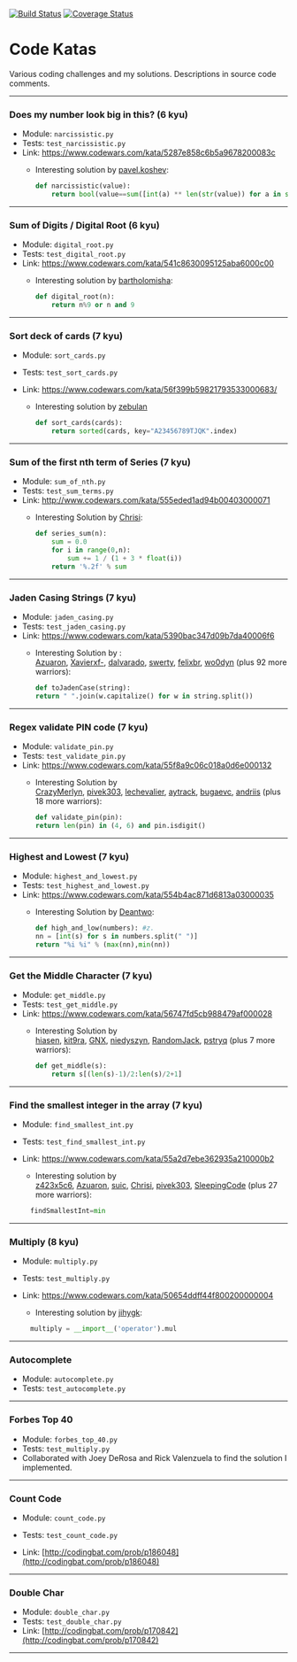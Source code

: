 [![Build Status](https://travis-ci.org/benpetty/code-katas.svg?branch=flight-paths)](https://travis-ci.org/benpetty/code-katas) [![Coverage Status](https://coveralls.io/repos/github/benpetty/code-katas/badge.svg?branch=flight-paths)](https://coveralls.io/github/benpetty/code-katas?branch=flight-paths)

# Code Katas

Various coding challenges and my solutions. Descriptions in source code comments.

***

### Does my number look big in this? (6 kyu)

- Module: `narcissistic.py`
- Tests: `test_narcissistic.py`
- Link: https://www.codewars.com/kata/5287e858c6b5a9678200083c
  - Interesting solution by [pavel.koshev](https://www.codewars.com/users/pavel.koshev):

    ```python
    def narcissistic(value):
        return bool(value==sum([int(a) ** len(str(value)) for a in str(value)]))
    ```

***

### Sum of Digits / Digital Root (6 kyu)

- Module: `digital_root.py`
- Tests: `test_digital_root.py`
- Link: https://www.codewars.com/kata/541c8630095125aba6000c00
  - Interesting solution by [bartholomisha](https://www.codewars.com/users/bartholomisha):

    ```python
    def digital_root(n):
        return n%9 or n and 9
    ```

***

### Sort deck of cards (7 kyu)

- Module: `sort_cards.py`

- Tests: `test_sort_cards.py`

- Link: https://www.codewars.com/kata/56f399b59821793533000683/

  - Interesting solution by [zebulan](https://www.codewars.com/users/zebulan)

    ```Python
    def sort_cards(cards):
        return sorted(cards, key="A23456789TJQK".index)
    ```

***

### Sum of the first nth term of Series (7 kyu)

- Module: `sum_of_nth.py`
- Tests: `test_sum_terms.py`
- Link: http://www.codewars.com/kata/555eded1ad94b00403000071
  - Interesting Solution by [Chrisi](http://www.codewars.com/users/Chrisi):

    ```python
    def series_sum(n):
        sum = 0.0
        for i in range(0,n):
            sum += 1 / (1 + 3 * float(i))
        return '%.2f' % sum
    ```


***

### Jaden Casing Strings (7 kyu)

- Module: `jaden_casing.py`
- Tests: `test_jaden_casing.py`
- Link: https://www.codewars.com/kata/5390bac347d09b7da40006f6
  - Interesting Solution by : [Azuaron](https://www.codewars.com/users/Azuaron), [Xavierxf-](https://www.codewars.com/users/Xavierxf-), [dalvarado](https://www.codewars.com/users/dalvarado), [swerty](https://www.codewars.com/users/swerty), [felixbr](https://www.codewars.com/users/felixbr), [wo0dyn](https://www.codewars.com/users/wo0dyn) (plus 92 more warriors):

    ```python
    def toJadenCase(string):        
    return " ".join(w.capitalize() for w in string.split())
    ```


***

### Regex validate PIN code (7 kyu)

- Module: `validate_pin.py`
- Tests: `test_validate_pin.py`
- Link: https://www.codewars.com/kata/55f8a9c06c018a0d6e000132
  - Interesting Solution by [CrazyMerlyn](https://www.codewars.com/users/CrazyMerlyn), [pivek303](https://www.codewars.com/users/pivek303), [lechevalier](https://www.codewars.com/users/lechevalier), [aytrack](https://www.codewars.com/users/aytrack), [bugaevc](https://www.codewars.com/users/bugaevc), [andriis](https://www.codewars.com/users/andriis) (plus 18 more warriors):

    ```python
    def validate_pin(pin):
    return len(pin) in (4, 6) and pin.isdigit()
    ```

***

### Highest and Lowest (7 kyu)

- Module: `highest_and_lowest.py`
- Tests: `test_highest_and_lowest.py`
- Link: https://www.codewars.com/kata/554b4ac871d6813a03000035
  - Interesting Solution by [Deantwo](https://www.codewars.com/users/Deantwo):

    ```python
    def high_and_low(numbers): #z.
    nn = [int(s) for s in numbers.split(" ")]
    return "%i %i" % (max(nn),min(nn))
    ```

***

### Get the Middle Character (7 kyu)

- Module: `get_middle.py`
- Tests: `test_get_middle.py`
- Link: https://www.codewars.com/kata/56747fd5cb988479af000028
  - Interesting Solution by [hiasen](https://www.codewars.com/users/hiasen), [kit9ra](https://www.codewars.com/users/kit9ra), [GNX](https://www.codewars.com/users/GNX), [niedyszyn](https://www.codewars.com/users/niedyszyn), [RandomJack](https://www.codewars.com/users/RandomJack), [pstryq](https://www.codewars.com/users/pstryq) (plus 7 more warriors):

    ```Python
    def get_middle(s):
        return s[(len(s)-1)/2:len(s)/2+1]
    ```

***

### Find the smallest integer in the array (7 kyu)

- Module: `find_smallest_int.py`
- Tests: `test_find_smallest_int.py`
- Link: https://www.codewars.com/kata/55a2d7ebe362935a210000b2
  - Interesting solution by [z423x5c6](https://www.codewars.com/users/z423x5c6), [Azuaron](https://www.codewars.com/users/Azuaron), [suic](https://www.codewars.com/users/suic), [Chrisi](https://www.codewars.com/users/Chrisi), [pivek303](https://www.codewars.com/users/pivek303), [SleepingCode](https://www.codewars.com/users/SleepingCode) (plus 27 more warriors):

  ```python
    findSmallestInt=min
  ```


***

### Multiply (8 kyu)

- Module: `multiply.py`
- Tests: `test_multiply.py`
- Link: https://www.codewars.com/kata/50654ddff44f800200000004
  - Interesting solution by [jihygk](https://www.codewars.com/users/jihygk):

  ```python
    multiply = __import__('operator').mul
  ```

***

### Autocomplete
- Module: `autocomplete.py`
- Tests: `test_autocomplete.py`

***

### Forbes Top 40

- Module: `forbes_top_40.py`
- Tests: `test_multiply.py`
- Collaborated with Joey DeRosa and Rick Valenzuela to find the solution I implemented.


***

### Count Code

- Module: `count_code.py`

- Tests: `test_count_code.py`

- Link: [http://codingbat.com/prob/p186048](http://codingbat.com/prob/p186048)

***

### Double Char

- Module: `double_char.py`
- Tests: `test_double_char.py`
- Link: [http://codingbat.com/prob/p170842](http://codingbat.com/prob/p170842)

***

